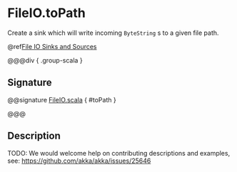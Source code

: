 # FileIO.toPath

Create a sink which will write incoming `ByteString` s to a given file path.

@ref[File IO Sinks and Sources](../index.md#file-io-sinks-and-sources)

@@@div { .group-scala }

## Signature

@@signature [FileIO.scala](/akka-stream/src/main/scala/akka/stream/scaladsl/FileIO.scala) { #toPath }

@@@

## Description

TODO: We would welcome help on contributing descriptions and examples, see: https://github.com/akka/akka/issues/25646
